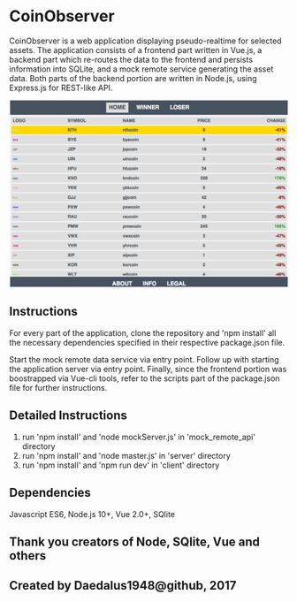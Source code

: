 # CoinObserver

CoinObserver is a web application displaying pseudo-realtime for selected assets.
The application consists of a frontend part written in Vue.js, a backend part 
which re-routes the data to the frontend and persists information into SQLite,
and a mock remote service generating the asset data. Both parts of the backend portion
are written in Node.js, using Express.js for REST-like API. 

![CoinObserver](https://github.com/daedalus1948/project_images/blob/master/CoinObserver.png)

## Instructions

For every part of the application, clone the repository and 'npm install' 
all the necessary dependencies specified in their respective package.json file.

Start the mock remote data service via entry point.
Follow up with starting the application server via entry point.
Finally, since the frontend portion was boostrapped via Vue-cli tools,
refer to the scripts part of the package.json file for further instructions.

## Detailed Instructions

1) run 'npm install' and 'node mockServer.js' in 'mock_remote_api' directory
2) run 'npm install' and 'node master.js' in 'server' directory
3) run 'npm install' and 'npm run dev' in 'client' directory

## Dependencies

Javascript ES6, Node.js 10+, Vue 2.0+, SQlite

## Thank you creators of Node, SQlite, Vue and others 
## Created by Daedalus1948@github, 2017
